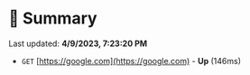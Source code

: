 # 📖 Summary
Last updated: **4/9/2023, 7:23:20 PM**

- `GET` [https://google.com](https://google.com) - **Up** (146ms)
